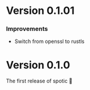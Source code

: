 # Version 0.1.01

### Improvements

- Switch from openssl to rustls

# Version 0.1.0

The first release of spotic 🎉
